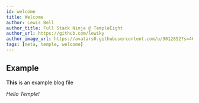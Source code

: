 ```yaml
---
id: welcome
title: Welcome
author: Lewis Bell
author_title: Full Stack Ninja @ TempleEight
author_url: https://github.com/lewiky
author_image_url: https://avatars0.githubusercontent.com/u/9012852?s=460&v=4
tags: [meta, temple, welcome]
---
```


## Example

**This** is an example blog file

_Hello Temple!_
